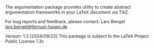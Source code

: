 The argumentation package provides utility to create abstract argumentation frameworks in your LaTeX document via TikZ.


For bug reports and feedback, please contact:
Lars Bengel <lars.bengel@fernuni-hagen.de>

Version: 1.3 [2024/09/22]
This package is subject to the LaTeX Project Public License 1.3c